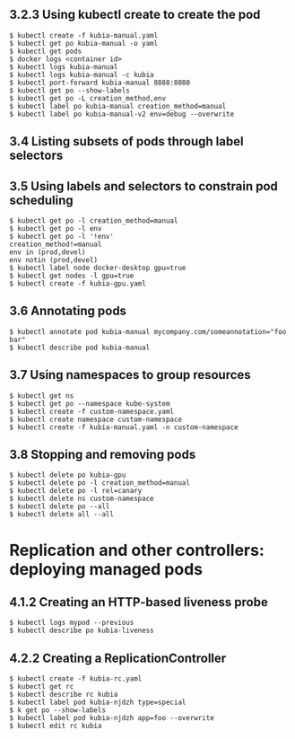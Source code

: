 ## 3.2.3 Using kubectl create to create the pod
```
$ kubectl create -f kubia-manual.yaml
$ kubectl get po kubia-manual -o yaml
$ kubectl get pods
$ docker logs <container id>
$ kubectl logs kubia-manual
$ kubectl logs kubia-manual -c kubia
$ kubectl port-forward kubia-manual 8888:8080
$ kubectl get po --show-labels
$ kubectl get po -L creation_method,env
$ kubectl label po kubia-manual creation_method=manual
$ kubectl label po kubia-manual-v2 env=debug --overwrite
```
## 3.4 Listing subsets of pods through label selectors
## 3.5 Using labels and selectors to constrain pod scheduling
```
$ kubectl get po -l creation_method=manual
$ kubectl get po -l env
$ kubectl get po -l '!env'
creation_method!=manual 
env in (prod,devel)
env notin (prod,devel)
$ kubectl label node docker-desktop gpu=true
$ kubectl get nodes -l gpu=true
$ kubectl create -f kubia-gpu.yaml
```
## 3.6 Annotating pods
```
$ kubectl annotate pod kubia-manual mycompany.com/someannotation="foo bar"
$ kubectl describe pod kubia-manual
```
## 3.7 Using namespaces to group resources
```
$ kubectl get ns
$ kubectl get po --namespace kube-system
$ kubectl create -f custom-namespace.yaml
$ kubectl create namespace custom-namespace
$ kubectl create -f kubia-manual.yaml -n custom-namespace
```
## 3.8 Stopping and removing pods
```
$ kubectl delete po kubia-gpu
$ kubectl delete po -l creation_method=manual
$ kubectl delete po -l rel=canary
$ kubectl delete ns custom-namespace
$ kubectl delete po --all
$ kubectl delete all --all
```
# Replication and other controllers: deploying managed pods
## 4.1.2 Creating an HTTP-based liveness probe
```
$ kubectl logs mypod --previous
$ kubectl describe po kubia-liveness
```
## 4.2.2 Creating a ReplicationController
```
$ kubectl create -f kubia-rc.yaml
$ kubectl get rc
$ kubectl describe rc kubia
$ kubectl label pod kubia-njdzh type=special
$ k get po --show-labels
$ kubectl label pod kubia-njdzh app=foo --overwrite
$ kubectl edit rc kubia
```